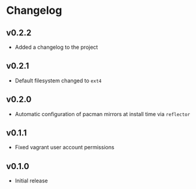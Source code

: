 # Changelog

## v0.2.2

- Added a changelog to the project

## v0.2.1

- Default filesystem changed to `ext4`

## v0.2.0

- Automatic configuration of pacman mirrors at install time via `reflector`

## v0.1.1

- Fixed vagrant user account permissions

## v0.1.0

- Initial release
